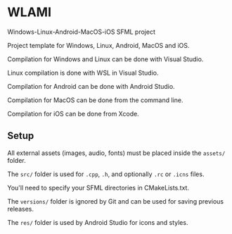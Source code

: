 # WLAMI
Windows-Linux-Android-MacOS-iOS SFML project

Project template for Windows, Linux, Android, MacOS and iOS.

Compilation for Windows and Linux can be done with Visual Studio.

Linux compilation is done with WSL in Visual Studio.

Compilation for Android can be done with Android Studio.

Compilation for MacOS can be done from the command line.

Compilation for iOS can be done from Xcode.

## Setup

All external assets (images, audio, fonts) must be placed inside the `assets/` folder.

The `src/` folder is used for `.cpp`, `.h`, and optionally `.rc` or `.icns` files. 

You'll need to specify your SFML directories in CMakeLists.txt.

The `versions/` folder is ignored by Git and can be used for saving previous releases.

The `res/` folder is used by Android Studio for icons and styles.
